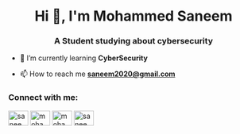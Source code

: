 <h1 align="center">Hi 👋, I'm Mohammed Saneem</h1>
<h3 align="center">A Student studying about cybersecurity</h3>

- 🌱 I’m currently learning **CyberSecurity**

- 📫 How to reach me **saneem2020@gmail.com**

<p align="left">
<h3 align="left">Connect with me:</h3>
<a href="https://twitter.com/saneem_7" target="blank"><img align="center" src="https://cdn.jsdelivr.net/npm/simple-icons@3.0.1/icons/twitter.svg" alt="saneem_7" height="30" width="40" /></a>
<a href="https://linkedin.com/in/mohammedsaneem" target="blank"><img align="center" src="https://cdn.jsdelivr.net/npm/simple-icons@3.0.1/icons/linkedin.svg" alt="mohammedsaneem" height="30" width="40" /></a>
<a href="https://fb.com/mohammedsaneem.7" target="blank"><img align="center" src="https://cdn.jsdelivr.net/npm/simple-icons@3.0.1/icons/facebook.svg" alt="mohammedsaneem.7" height="30" width="40" /></a>
<a href="https://instagram.com/saneem7" target="blank"><img align="center" src="https://cdn.jsdelivr.net/npm/simple-icons@3.0.1/icons/instagram.svg" alt="saneem7" height="30" width="40" /></a>
</p>

